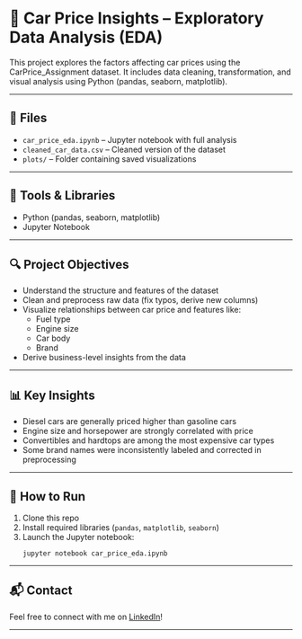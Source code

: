# 🚗 Car Price Insights – Exploratory Data Analysis (EDA)

This project explores the factors affecting car prices using the CarPrice_Assignment dataset. It includes data cleaning, transformation, and visual analysis using Python (pandas, seaborn, matplotlib).

---

## 📁 Files

- `car_price_eda.ipynb` – Jupyter notebook with full analysis
- `cleaned_car_data.csv` – Cleaned version of the dataset
- `plots/` – Folder containing saved visualizations

---

## 🧰 Tools & Libraries

- Python (pandas, seaborn, matplotlib)
- Jupyter Notebook

---

## 🔍 Project Objectives

- Understand the structure and features of the dataset
- Clean and preprocess raw data (fix typos, derive new columns)
- Visualize relationships between car price and features like:
  - Fuel type
  - Engine size
  - Car body
  - Brand
- Derive business-level insights from the data

---

## 📊 Key Insights

- Diesel cars are generally priced higher than gasoline cars
- Engine size and horsepower are strongly correlated with price
- Convertibles and hardtops are among the most expensive car types
- Some brand names were inconsistently labeled and corrected in preprocessing

---

## 🚀 How to Run

1. Clone this repo
2. Install required libraries (`pandas`, `matplotlib`, `seaborn`)
3. Launch the Jupyter notebook:
   ```
   jupyter notebook car_price_eda.ipynb
   ```

---

## 📬 Contact

Feel free to connect with me on [LinkedIn](https://www.linkedin.com/in/goutham-krishna-71637188/)!

---
